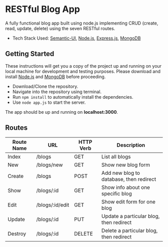 # RESTful Blog App

A fully functional blog app built using node.js implementing CRUD (create, read, update, delete) using the seven RESTful routes.

* Tech Stack Used: [Semantic-UI](https://semantic-ui.com), [Node.js](https://nodejs.org/en/download/), [Express.js](https://expressjs.com/), [MongoDB](https://www.mongodb.com/download-center/community)

## Getting Started

These instructions will get you a copy of the project up and running on your local machine for development and testing purposes.
Please download and install [Node.js](https://nodejs.org/en/download/) and [MongoDB](https://www.mongodb.com/download-center/community) before proceeding.

* Download/Clone the repository.
* Navigate into the repository using terminal.
* Run ```npm install``` to automatically install the dependencies.
* Use ```node app.js``` to start the server.

The app should be up and running on **localhost:3000**.

## Routes

|  Route Name   |  URL      |   HTTP Verb   |  Description  |
| ------------- |-------------|-----|----|
| Index	|/blogs	|GET |List all blogs
New	|/blogs/new	|GET	|Show new blog form
Create	|/blogs	|POST	|Add new blog to database, then redirect
Show	|/blogs/:id	|GET	|Show info about one specific blog
Edit	|/blogs/:id/edit	|GET	|Show edit form for one blog	
Update	|/blogs/:id	|PUT	|Update a particular blog, then redirect
Destroy	|/blogs/:id	|DELETE	|Delete a particular blog, then redirect	
